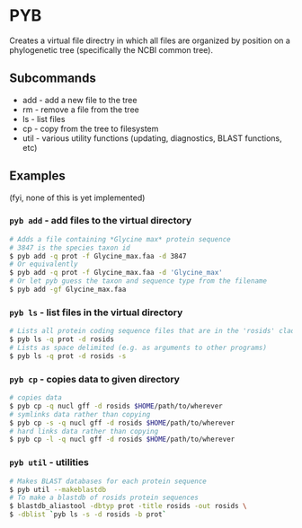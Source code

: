 PYB
===

Creates a virtual file directry in which all files are organized by position on
a phylogenetic tree (specifically the NCBI common tree).

## Subcommands

 * add - add a new file to the tree
 * rm - remove a file from the tree
 * ls - list files
 * cp - copy from the tree to filesystem
 * util - various utility functions (updating, diagnostics, BLAST functions, etc)

## Examples 

(fyi, none of this is yet implemented)

### `pyb add` - add files to the virtual directory

``` bash
# Adds a file containing *Glycine max* protein sequence
# 3847 is the species taxon id
$ pyb add -q prot -f Glycine_max.faa -d 3847 
# Or equivalently
$ pyb add -q prot -f Glycine_max.faa -d 'Glycine_max'
# Or let pyb guess the taxon and sequence type from the filename
$ pyb add -gf Glycine_max.faa
```

### `pyb ls` - list files in the virtual directory

```bash
# Lists all protein coding sequence files that are in the 'rosids' clade
$ pyb ls -q prot -d rosids
# Lists as space delimited (e.g. as arguments to other programs)
$ pyb ls -q prot -d rosids -s
```

### `pyb cp` - copies data to given directory

```bash
# copies data
$ pyb cp -q nucl gff -d rosids $HOME/path/to/wherever
# symlinks data rather than copying
$ pyb cp -s -q nucl gff -d rosids $HOME/path/to/wherever
# hard links data rather than copying
$ pyb cp -l -q nucl gff -d rosids $HOME/path/to/wherever
```

### `pyb util` - utilities

```bash
# Makes BLAST databases for each protein sequence
$ pyb util --makeblastdb
# To make a blastdb of rosids protein sequences
$ blastdb_aliastool -dbtyp prot -title rosids -out rosids \
$ -dblist `pyb ls -s -d rosids -b prot`
```
